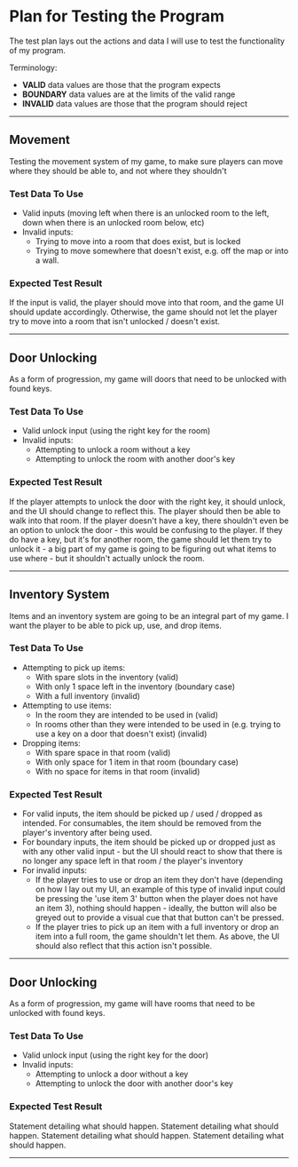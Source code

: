 # Plan for Testing the Program

The test plan lays out the actions and data I will use to test the functionality of my program.

Terminology:

- **VALID** data values are those that the program expects
- **BOUNDARY** data values are at the limits of the valid range
- **INVALID** data values are those that the program should reject

---

## Movement

Testing the movement system of my game, to make sure players can move where they should be able to, and not where they shouldn't

### Test Data To Use

- Valid inputs (moving left when there is an unlocked room to the left, down when there is an unlocked room below, etc)
- Invalid inputs:
  - Trying to move into a room that does exist, but is locked
  - Trying to move somewhere that doesn't exist, e.g. off the map or into a wall.

### Expected Test Result

If the input is valid, the player should move into that room, and the game UI should update accordingly. Otherwise, the game should not let the player try to move into a room that isn't unlocked / doesn't exist.

---

## Door Unlocking

As a form of progression, my game will doors that need to be unlocked with found keys.

### Test Data To Use

- Valid unlock input (using the right key for the room)
- Invalid inputs:
  - Attempting to unlock a room without a key
  - Attempting to unlock the room with another door's key

### Expected Test Result

If the player attempts to unlock the door with the right key, it should unlock, and the UI should change to reflect this. The player should then be able to walk into that room. If the player doesn't have a key, there shouldn't even be an option to unlock the door - this would be confusing to the player. If they do have a key, but it's for another room, the game should let them try to unlock it - a big part of my game is going to be figuring out what items to use where - but it shouldn't actually unlock the room.

---



## Inventory System

Items and an inventory system are going to be an integral part of my game. I want the player to be able to pick up, use, and drop items.

### Test Data To Use

- Attempting to pick up items:
  - With spare slots in the inventory (valid)
  - With only 1 space left in the inventory (boundary case)
  - With a full inventory (invalid)
- Attempting to use items:
  - In the room they are intended to be used in (valid)
  - In rooms other than they were intended to be used in (e.g. trying to use a key on a door that doesn't exist) (invalid)
- Dropping items:
  - With spare space in that room (valid)
  - With only space for 1 item in that room (boundary case)
  - With no space for items in that room (invalid)

### Expected Test Result

- For valid inputs, the item should be picked up / used / dropped as intended. For consumables, the item should be removed from the player's inventory after being used.
- For boundary inputs, the item should be picked up or dropped just as with any other valid input - but the UI should react to show that there is no longer any space left in that room / the player's inventory
- For invalid inputs:
  - If the player tries to use or drop an item they don't have (depending on how I lay out my UI, an example of this type of invalid input could be pressing the 'use item 3' button when the player does not have an item 3), nothing should happen - ideally, the button will also be greyed out to provide a visual cue that that button can't be pressed.
  - If the player tries to pick up an item with a full inventory or drop an item into a full room, the game shouldn't let them. As above, the UI should also reflect that this action isn't possible.

---

## Door Unlocking

As a form of progression, my game will have rooms that need to be unlocked with found keys.

### Test Data To Use

- Valid unlock input (using the right key for the door)
- Invalid inputs:
    - Attempting to unlock a door without a key
    - Attempting to unlock the door with another door's key

### Expected Test Result

Statement detailing what should happen. Statement detailing what should happen. Statement detailing what should happen. Statement detailing what should happen.

---

